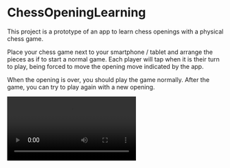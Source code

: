 # ChessOpeningLearning

This project is a prototype of an app to learn chess openings with a physical chess game.

Place your chess game next to your smartphone / tablet and arrange the pieces as if to start a normal game.
Each player will tap when it is their turn to play, being forced to move the opening move indicated by the app.

When the opening is over, you should play the game normally. After the game, you can try to play again with a new opening.

![Download demo video](https://user-images.githubusercontent.com/30846288/110259738-0caee380-7f88-11eb-9674-136d73d5a388.mov)
